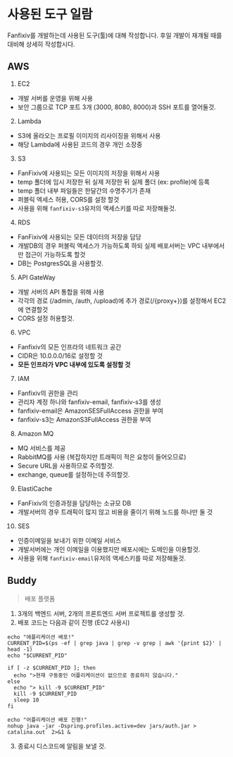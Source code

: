 # 사용된 도구 일람

Fanfixiv를 개발하는데 사용된 도구(툴)에 대해 작성합니다. 후일 개발이 재걔될 때를 대비해 상세히 작성합시다.

## AWS

1. EC2
- 개발 서버를 운영을 위해 사용
- 보안 그룹으로 TCP 포트 3개 (3000, 8080, 8000)과 SSH 포트를 열어둘것.
2. Lambda
- S3에 올라오는 프로필 이미지의 리사이징을 위해서 사용
- 해당 Lambda에 사용된 코드의 경우 개인 소장중
3. S3
- FanFixiv에 사용되는 모든 이미지의 저장을 위해서 사용
- temp 폴더에 임시 저장한 뒤 실제 저장한 뒤 실제 폴더 (ex: profile)에 등록
- temp 폴더 내부 파일들은 한달간의 수명주기가 존재
- 퍼블릭 엑세스 허용, CORS를 설정 할것
- 사용을 위해 `fanfixiv-s3`유저의 액세스키를 따로 저장해둘것.
4. RDS
- FanFixiv에 사용되는 모든 데이터의 저장을 담당
- 개발DB의 경우 퍼블릭 액세스가 가능하도록 하되 실제 배포서버는 VPC 내부에서만 접근이 가능하도록 할것
- DB는 PostgresSQL을 사용할것.
5. API GateWay
- 개발 서버의 API 통합을 위해 사용
- 각각의 경로 (/admin, /auth, /upload)에 추가 경로(/{proxy+})를 설정해서 EC2에 연결할것
- CORS 설정 허용할것. 
6. VPC
- Fanfixiv의 모든 인프라의 네트워크 공간
- CIDR은 10.0.0.0/16로 설정할 것
- **모든 인프라가 VPC 내부에 있도록 설정할 것**
7. IAM
- Fanfixiv의 권한을 관리
- 관리자 계정 하나와 fanfixiv-email, fanfixiv-s3를 생성
- fanfixiv-email은 AmazonSESFullAccess 권한을 부여
- fanfixiv-s3는 AmazonS3FullAccess 권한을 부여
8. Amazon MQ
- MQ 서비스를 제공
- RabbitMQ를 사용 (복잡하지만 트래픽이 적은 요청이 들어오므로)
- Secure URL을 사용하므로 주의할것.
- exchange, queue를 설정하는데 주의할것.
9. ElastiCache
- FanFixiv의 인증과정을 담당하는 소규모 DB
- 개발서버의 경우 트래픽이 많지 않고 비용을 줄이기 위해 노드를 하나만 둘 것
10. SES
- 인증이메일을 보내기 위한 이메일 서비스
- 개발서버에는 개인 이메일을 이용했지만 배포시에는 도메인을 이용할것.
- 사용을 위해 `fanfixiv-email`유저의 액세스키를 따로 저장해둘것.

## Buddy

> 배포 플랫폼

1. 3개의 백엔드 서버, 2개의 프론트엔드 서버 프로젝트를 생성할 것.
2. 배포 코드는 다음과 같이 진행 (EC2 사용시)
```
echo "애플리케이션 배포!"
CURRENT_PID=$(ps -ef | grep java | grep -v grep | awk '{print $2}' | head -1)
echo "$CURRENT_PID"

if [ -z $CURRENT_PID ]; then
  echo ">현재 구동중인 어플리케이션이 없으므로 종료하지 않습니다."
else
  echo "> kill -9 $CURRENT_PID"
  kill -9 $CURRENT_PID
  sleep 10
fi

echo "어플리케이션 배포 진행!"
nohup java -jar -Dspring.profiles.active=dev jars/auth.jar > catalina.out  2>&1 &
```
3. 종료시 디스코드에 알림을 보낼 것.